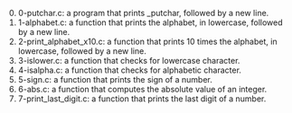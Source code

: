 0. 0-putchar.c: a program that prints _putchar, followed by a new line.
1. 1-alphabet.c:  a function that prints the alphabet, in lowercase, followed by a new line.
2. 2-print_alphabet_x10.c: a function that prints 10 times the alphabet, in lowercase, followed by a new line.
3. 3-islower.c: a function that checks for lowercase character.
4. 4-isalpha.c:  a function that checks for alphabetic character.
5. 5-sign.c: a function that prints the sign of a number.
6. 6-abs.c: a function that computes the absolute value of an integer.
7. 7-print_last_digit.c: a function that prints the last digit of a number.
